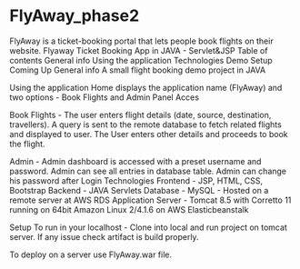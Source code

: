 # FlyAway_phase2
FlyAway is a ticket-booking portal that lets people book flights on their website.
Flyaway Ticket Booking App in JAVA - Servlet&JSP
Table of contents
General info
Using the application
Technologies
Demo
Setup
Coming Up
General info
A small flight booking demo project in JAVA

Using the application
Home displays the application name (FlyAway) and two options - Book Flights and Admin Panel Acces


Book Flights - 
The user enters flight details (date, source, destination, travellers). A query is sent to the remote database to fetch related flights and displayed to user. The User enters other details and proceeds to book the flight. 

Admin - 
Admin dashboard is accessed with a preset username and password. Admin can see all entries in database table. Admin can change his password after Login
Technologies
Frontend - JSP, HTML, CSS, Bootstrap 
Backend - JAVA Servlets 
Database - MySQL - Hosted on a remote server at AWS RDS 
Application Server - Tomcat 8.5 with Corretto 11 running on 64bit Amazon Linux 2/4.1.6 on AWS Elasticbeanstalk 

Setup
To run in your localhost - Clone into local and run project on tomcat server. If any issue check artifact is build properly. 

To deploy on a server use FlyAway.war file.
